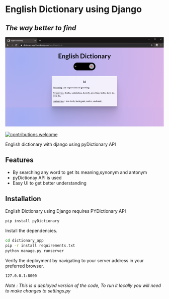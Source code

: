# English Dictionary using Django
## _The way better to find_
<img src="static/images/Screenshot (68).png">

[![contributions welcome](https://img.shields.io/badge/contributions-welcome-brightgreen.svg?style=flat)](https://github.com/dwyl/esta/issues)

English dictionary with django using pyDictionary API 


## Features

- By searching any word to get its meaning,synonym and antonym
- pyDictionay API is used 
- Easy UI to get better understanding

## Installation
English Dictionary using Django requires PYDictionary API
```sh
pip install pyDictionary
```
Install the dependencies.

```sh
cd dictionary_app
pip -r install requirements.txt
python manage.py runserver
```

Verify the deployment by navigating to your server address in
your preferred browser.

```sh
127.0.0.1:8000
```

_Note : This is a deployed version of the code, To run it locally you will need to make changes to settings.py_
  

